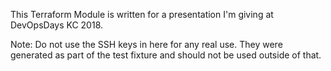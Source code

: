 This Terraform Module is written for a presentation I'm giving at DevOpsDays KC 2018.

Note: Do not use the SSH keys in here for any real use. They were generated as part of the test fixture and should not be used outside of that.
